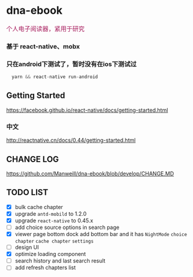 # dna-ebook
<font color="#a71d5d" size = "3px">
  个人电子阅读器，紧用于研究
</font>

### 基于 react-native、mobx
### 只在android下测试了，暂时没有在ios下测试过

```js
  yarn && react-native run-android
```

## Getting Started
https://facebook.github.io/react-native/docs/getting-started.html
### 中文
http://reactnative.cn/docs/0.44/getting-started.html

## CHANGE LOG
https://github.com/Manweill/dna-ebook/blob/develop/CHANGE.MD

## TODO LIST
- [x] bulk cache chapter
- [x] upgrade `antd-mobild` to 1.2.0
- [x] upgrade `react-native` to 0.45.x
- [ ] add choice source options in search page
- [x] viewer page bottom dock
      add bottom bar and it has `NightMode` `choice chapter` `cache chapter` `settings`
- [ ] design UI
- [x] optimize loading component
- [ ] search history and last search result
- [ ] add refresh chapters list

